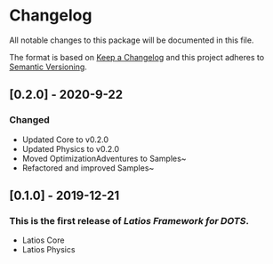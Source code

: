 # Changelog
All notable changes to this package will be documented in this file.

The format is based on [Keep a Changelog](http://keepachangelog.com/en/1.0.0/)
and this project adheres to [Semantic Versioning](http://semver.org/spec/v2.0.0.html).

## [0.2.0] - 2020-9-22

### Changed
* Updated Core to v0.2.0
* Updated Physics to v0.2.0
* Moved OptimizationAdventures to Samples~
* Refactored and improved Samples~

## [0.1.0] - 2019-12-21

### This is the first release of *Latios Framework for DOTS*.
* Latios Core
* Latios Physics
